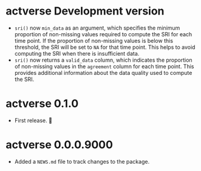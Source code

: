 # actverse Development version

- `sri()` now `min_data` as an argument, which specifies the minimum proportion of non-missing values required to compute the SRI for each time point. If the proportion of non-missing values is below this threshold, the SRI will be set to `NA` for that time point. This helps to avoid computing the SRI when there is insufficient data.
- `sri()` now returns a `valid_data` column, which indicates the proportion of non-missing values in the `agreement` column for each time point. This provides additional information about the data quality used to compute the SRI.

# actverse 0.1.0

- First release. 🎉

# actverse 0.0.0.9000

- Added a `NEWS.md` file to track changes to the package.
